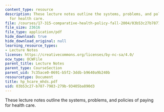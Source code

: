 ```yaml
---
content_type: resource
description: These lecture notes outline the systems, problems, and policies of paying
  for health care.
file: /courses/17-315-comparative-health-policy-fall-2004/03b53c27b7877983279b93405ba890d3_hp_hcare_mhds.pdf
file_size: 23616
file_type: application/pdf
hide_download: true
hide_download_original: null
learning_resource_types:
- Lecture Notes
license: https://creativecommons.org/licenses/by-nc-sa/4.0/
ocw_type: OCWFile
parent_title: Lecture Notes
parent_type: CourseSection
parent_uid: 7c35ace0-0691-b5f2-3ddb-b9640a9b240b
resourcetype: Document
title: hp_hcare_mhds.pdf
uid: 03b53c27-b787-7983-279b-93405ba890d3
---
```

These lecture notes outline the systems, problems, and policies of paying for health care.